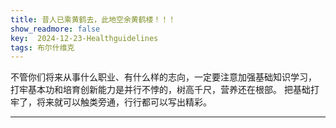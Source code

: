 ```yaml
---
title: 昔人已乘黄鹤去，此地空余黄鹤楼！！！
show_readmore: false
key:  2024-12-23-Healthguidelines
tags: 布尔什维克
---
```


  不管你们将来从事什么职业、有什么样的志向，一定要注意加强基础知识学习，
  打牢基本功和培育创新能力是并行不悖的，树高千尺，营养还在根部。
  把基础打牢了，将来就可以触类旁通，行行都可以写出精彩。
  
---
